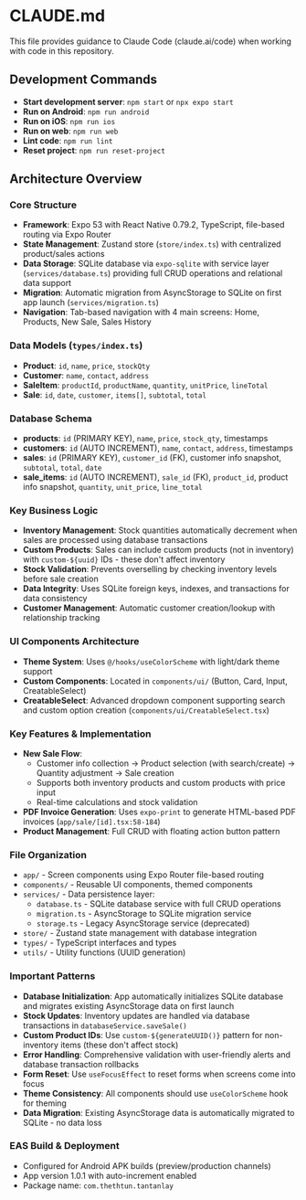 # CLAUDE.md

This file provides guidance to Claude Code (claude.ai/code) when working with code in this repository.

## Development Commands

- **Start development server**: `npm start` or `npx expo start`
- **Run on Android**: `npm run android`  
- **Run on iOS**: `npm run ios`
- **Run on web**: `npm run web`
- **Lint code**: `npm run lint`
- **Reset project**: `npm run reset-project`

## Architecture Overview

### Core Structure
- **Framework**: Expo 53 with React Native 0.79.2, TypeScript, file-based routing via Expo Router
- **State Management**: Zustand store (`store/index.ts`) with centralized product/sales actions
- **Data Storage**: SQLite database via `expo-sqlite` with service layer (`services/database.ts`) providing full CRUD operations and relational data support
- **Migration**: Automatic migration from AsyncStorage to SQLite on first app launch (`services/migration.ts`)
- **Navigation**: Tab-based navigation with 4 main screens: Home, Products, New Sale, Sales History

### Data Models (`types/index.ts`)
- **Product**: `id`, `name`, `price`, `stockQty`
- **Customer**: `name`, `contact`, `address` 
- **SaleItem**: `productId`, `productName`, `quantity`, `unitPrice`, `lineTotal`
- **Sale**: `id`, `date`, `customer`, `items[]`, `subtotal`, `total`

### Database Schema
- **products**: `id` (PRIMARY KEY), `name`, `price`, `stock_qty`, timestamps
- **customers**: `id` (AUTO INCREMENT), `name`, `contact`, `address`, timestamps  
- **sales**: `id` (PRIMARY KEY), `customer_id` (FK), customer info snapshot, `subtotal`, `total`, `date`
- **sale_items**: `id` (AUTO INCREMENT), `sale_id` (FK), `product_id`, product info snapshot, `quantity`, `unit_price`, `line_total`

### Key Business Logic
- **Inventory Management**: Stock quantities automatically decrement when sales are processed using database transactions
- **Custom Products**: Sales can include custom products (not in inventory) with `custom-${uuid}` IDs - these don't affect inventory
- **Stock Validation**: Prevents overselling by checking inventory levels before sale creation
- **Data Integrity**: Uses SQLite foreign keys, indexes, and transactions for data consistency
- **Customer Management**: Automatic customer creation/lookup with relationship tracking

### UI Components Architecture
- **Theme System**: Uses `@/hooks/useColorScheme` with light/dark theme support
- **Custom Components**: Located in `components/ui/` (Button, Card, Input, CreatableSelect)
- **CreatableSelect**: Advanced dropdown component supporting search and custom option creation (`components/ui/CreatableSelect.tsx`)

### Key Features & Implementation
- **New Sale Flow**: 
  - Customer info collection → Product selection (with search/create) → Quantity adjustment → Sale creation
  - Supports both inventory products and custom products with price input
  - Real-time calculations and stock validation
- **PDF Invoice Generation**: Uses `expo-print` to generate HTML-based PDF invoices (`app/sale/[id].tsx:58-184`)
- **Product Management**: Full CRUD with floating action button pattern

### File Organization
- `app/` - Screen components using Expo Router file-based routing
- `components/` - Reusable UI components, themed components
- `services/` - Data persistence layer:
  - `database.ts` - SQLite database service with full CRUD operations
  - `migration.ts` - AsyncStorage to SQLite migration service
  - `storage.ts` - Legacy AsyncStorage service (deprecated)
- `store/` - Zustand state management with database integration
- `types/` - TypeScript interfaces and types
- `utils/` - Utility functions (UUID generation)

### Important Patterns
- **Database Initialization**: App automatically initializes SQLite database and migrates existing AsyncStorage data on first launch
- **Stock Updates**: Inventory updates are handled via database transactions in `databaseService.saveSale()`
- **Custom Product IDs**: Use `custom-${generateUUID()}` pattern for non-inventory items (these don't affect stock)
- **Error Handling**: Comprehensive validation with user-friendly alerts and database transaction rollbacks
- **Form Reset**: Use `useFocusEffect` to reset forms when screens come into focus
- **Theme Consistency**: All components should use `useColorScheme` hook for theming
- **Data Migration**: Existing AsyncStorage data is automatically migrated to SQLite - no data loss

### EAS Build & Deployment
- Configured for Android APK builds (preview/production channels)
- App version 1.0.1 with auto-increment enabled
- Package name: `com.thethtun.tantanlay`
